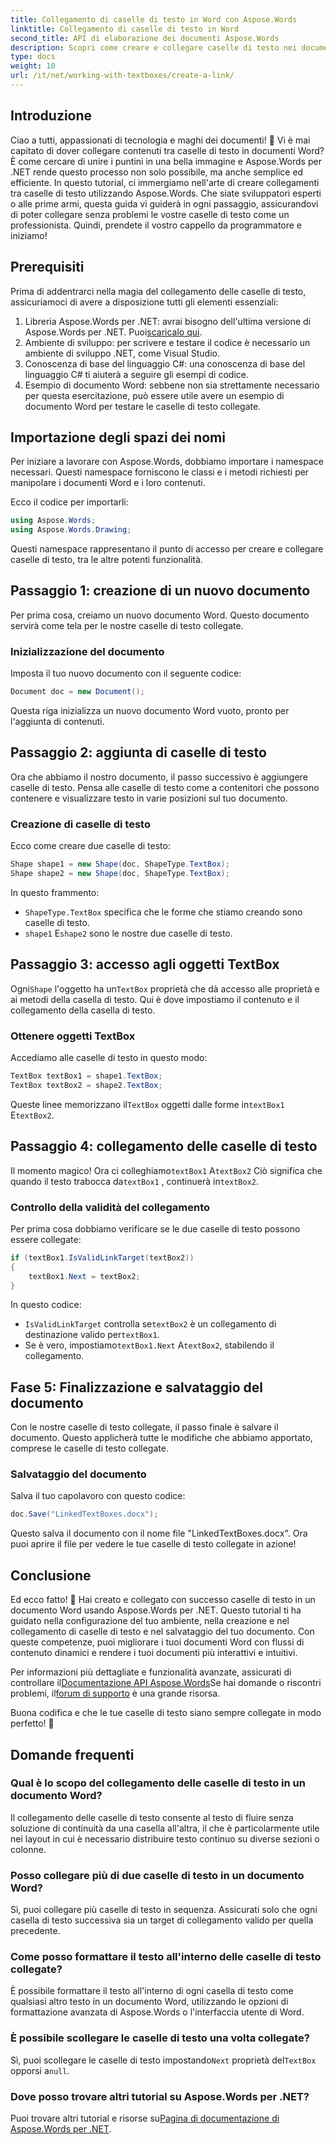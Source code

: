 ```yaml
---
title: Collegamento di caselle di testo in Word con Aspose.Words
linktitle: Collegamento di caselle di testo in Word
second_title: API di elaborazione dei documenti Aspose.Words
description: Scopri come creare e collegare caselle di testo nei documenti Word usando Aspose.Words per .NET. Segui la nostra guida completa per una personalizzazione fluida dei documenti!
type: docs
weight: 10
url: /it/net/working-with-textboxes/create-a-link/
---
```

## Introduzione

Ciao a tutti, appassionati di tecnologia e maghi dei documenti! 🌟 Vi è mai capitato di dover collegare contenuti tra caselle di testo in documenti Word? È come cercare di unire i puntini in una bella immagine e Aspose.Words per .NET rende questo processo non solo possibile, ma anche semplice ed efficiente. In questo tutorial, ci immergiamo nell'arte di creare collegamenti tra caselle di testo utilizzando Aspose.Words. Che siate sviluppatori esperti o alle prime armi, questa guida vi guiderà in ogni passaggio, assicurandovi di poter collegare senza problemi le vostre caselle di testo come un professionista. Quindi, prendete il vostro cappello da programmatore e iniziamo!

## Prerequisiti

Prima di addentrarci nella magia del collegamento delle caselle di testo, assicuriamoci di avere a disposizione tutti gli elementi essenziali:

1. Libreria Aspose.Words per .NET: avrai bisogno dell'ultima versione di Aspose.Words per .NET. Puoi[scaricalo qui](https://releases.aspose.com/words/net/).
2. Ambiente di sviluppo: per scrivere e testare il codice è necessario un ambiente di sviluppo .NET, come Visual Studio.
3. Conoscenza di base del linguaggio C#: una conoscenza di base del linguaggio C# ti aiuterà a seguire gli esempi di codice.
4. Esempio di documento Word: sebbene non sia strettamente necessario per questa esercitazione, può essere utile avere un esempio di documento Word per testare le caselle di testo collegate.

## Importazione degli spazi dei nomi

Per iniziare a lavorare con Aspose.Words, dobbiamo importare i namespace necessari. Questi namespace forniscono le classi e i metodi richiesti per manipolare i documenti Word e i loro contenuti.

Ecco il codice per importarli:

```csharp
using Aspose.Words;
using Aspose.Words.Drawing;
```

Questi namespace rappresentano il punto di accesso per creare e collegare caselle di testo, tra le altre potenti funzionalità.

## Passaggio 1: creazione di un nuovo documento

Per prima cosa, creiamo un nuovo documento Word. Questo documento servirà come tela per le nostre caselle di testo collegate.

### Inizializzazione del documento

Imposta il tuo nuovo documento con il seguente codice:

```csharp
Document doc = new Document();
```

Questa riga inizializza un nuovo documento Word vuoto, pronto per l'aggiunta di contenuti.

## Passaggio 2: aggiunta di caselle di testo

Ora che abbiamo il nostro documento, il passo successivo è aggiungere caselle di testo. Pensa alle caselle di testo come a contenitori che possono contenere e visualizzare testo in varie posizioni sul tuo documento.

### Creazione di caselle di testo

Ecco come creare due caselle di testo:

```csharp
Shape shape1 = new Shape(doc, ShapeType.TextBox);
Shape shape2 = new Shape(doc, ShapeType.TextBox);
```

In questo frammento:
- `ShapeType.TextBox` specifica che le forme che stiamo creando sono caselle di testo.
- `shape1` E`shape2` sono le nostre due caselle di testo.

## Passaggio 3: accesso agli oggetti TextBox

 Ogni`Shape` l'oggetto ha un`TextBox` proprietà che dà accesso alle proprietà e ai metodi della casella di testo. Qui è dove impostiamo il contenuto e il collegamento della casella di testo.

### Ottenere oggetti TextBox

Accediamo alle caselle di testo in questo modo:

```csharp
TextBox textBox1 = shape1.TextBox;
TextBox textBox2 = shape2.TextBox;
```

 Queste linee memorizzano il`TextBox` oggetti dalle forme in`textBox1` E`textBox2`.

## Passaggio 4: collegamento delle caselle di testo

 Il momento magico! Ora ci colleghiamo`textBox1` A`textBox2` Ciò significa che quando il testo trabocca da`textBox1` , continuerà in`textBox2`.

### Controllo della validità del collegamento

Per prima cosa dobbiamo verificare se le due caselle di testo possono essere collegate:

```csharp
if (textBox1.IsValidLinkTarget(textBox2))
{
    textBox1.Next = textBox2;
}
```

In questo codice:
- `IsValidLinkTarget` controlla se`textBox2` è un collegamento di destinazione valido per`textBox1`.
-  Se è vero, impostiamo`textBox1.Next` A`textBox2`, stabilendo il collegamento.

## Fase 5: Finalizzazione e salvataggio del documento

Con le nostre caselle di testo collegate, il passo finale è salvare il documento. Questo applicherà tutte le modifiche che abbiamo apportato, comprese le caselle di testo collegate.

### Salvataggio del documento

Salva il tuo capolavoro con questo codice:

```csharp
doc.Save("LinkedTextBoxes.docx");
```

Questo salva il documento con il nome file "LinkedTextBoxes.docx". Ora puoi aprire il file per vedere le tue caselle di testo collegate in azione!

## Conclusione

Ed ecco fatto! 🎉 Hai creato e collegato con successo caselle di testo in un documento Word usando Aspose.Words per .NET. Questo tutorial ti ha guidato nella configurazione del tuo ambiente, nella creazione e nel collegamento di caselle di testo e nel salvataggio del tuo documento. Con queste competenze, puoi migliorare i tuoi documenti Word con flussi di contenuto dinamici e rendere i tuoi documenti più interattivi e intuitivi.

 Per informazioni più dettagliate e funzionalità avanzate, assicurati di controllare il[Documentazione API Aspose.Words](https://reference.aspose.com/words/net/)Se hai domande o riscontri problemi, il[forum di supporto](https://forum.aspose.com/c/words/8) è una grande risorsa.

Buona codifica e che le tue caselle di testo siano sempre collegate in modo perfetto! 🚀

## Domande frequenti

### Qual è lo scopo del collegamento delle caselle di testo in un documento Word?
Il collegamento delle caselle di testo consente al testo di fluire senza soluzione di continuità da una casella all'altra, il che è particolarmente utile nei layout in cui è necessario distribuire testo continuo su diverse sezioni o colonne.

### Posso collegare più di due caselle di testo in un documento Word?
Sì, puoi collegare più caselle di testo in sequenza. Assicurati solo che ogni casella di testo successiva sia un target di collegamento valido per quella precedente.

### Come posso formattare il testo all'interno delle caselle di testo collegate?
È possibile formattare il testo all'interno di ogni casella di testo come qualsiasi altro testo in un documento Word, utilizzando le opzioni di formattazione avanzata di Aspose.Words o l'interfaccia utente di Word.

### È possibile scollegare le caselle di testo una volta collegate?
 Sì, puoi scollegare le caselle di testo impostando`Next` proprietà del`TextBox` opporsi a`null`.

### Dove posso trovare altri tutorial su Aspose.Words per .NET?
 Puoi trovare altri tutorial e risorse su[Pagina di documentazione di Aspose.Words per .NET](https://reference.aspose.com/words/net/).